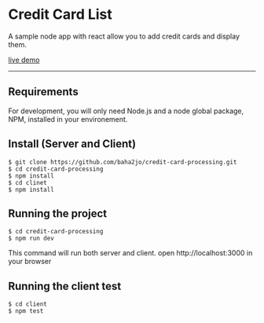 # Credit Card List

A sample node app with react allow you to add credit cards and display them.

[live demo](https://blooming-fjord-36052.herokuapp.com/home)

---

## Requirements

For development, you will only need Node.js and a node global package, NPM, installed in your environement.

## Install (Server and Client)

    $ git clone https://github.com/baha2jo/credit-card-processing.git
    $ cd credit-card-processing
    $ npm install
    $ cd clinet
    $ npm install

## Running the project

    $ cd credit-card-processing
    $ npm run dev

This command will run both server and client.
open http://localhost:3000 in your browser

## Running the client test

    $ cd client
    $ npm test
